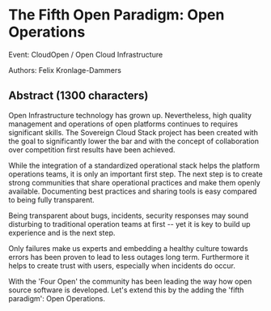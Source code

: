 # The Fifth Open Paradigm: Open Operations

Event: CloudOpen / Open Cloud Infrastructure

Authors: Felix Kronlage-Dammers

## Abstract (1300 characters)

Open Infrastructure technology has grown up. Nevertheless, high
quality management and operations of open platforms continues to
requires significant skills. The Sovereign Cloud Stack project has
been created with the goal to significantly lower the bar and with
the concept of collaboration over competition first results have
been achieved.

While the integration of a standardized operational stack helps the
platform operations teams, it is only an important first step.
The next step is to create strong communities that share operational
practices and make them openly available. Documenting best practices
and sharing tools is easy compared to being fully transparent.

Being transparent about bugs, incidents, security responses may sound
disturbing to traditional operation teams at first -- yet it is key
to build up experience and is the next step.

Only failures make us experts and embedding a healthy culture
towards errors has been proven to lead to less outages long term.
Furthermore it helps to create trust with users, especially when incidents
do occur.

With the 'Four Open' the community has been leading the way how open
source software is developed. Let's extend this by the adding the
'fifth paradigm': Open Operations.

